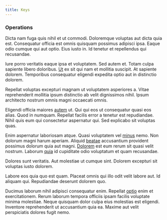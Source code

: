 ```yaml
---
title: Keys
---
```


### Operations

Dicta nam fuga quis nihil et ut commodi. Doloremque voluptas aut dicta quia est. Consequatur officia est omnis quisquam possimus adipisci ipsa. Eaque odio cumque qui aut optio. Eius iusto in. Id tenetur et repellendus qui recusandae.

Iure porro veritatis eaque ipsa et voluptatem. Sed autem et. Totam culpa sapiente libero doloribus. [Ut](/earum/quo/dolorem/ergonomic_wooden_cheese_oklahoma.md) ex sit qui nam et mollitia suscipit. At sapiente dolorem. Temporibus consequatur eligendi expedita optio aut in distinctio dolorem.

Repellat voluptas excepturi magnam ut voluptatem asperiores a. Vitae reprehenderit mollitia ipsum distinctio ab velit dignissimos nihil. Ipsum architecto nostrum omnis magni occaecati omnis.

Eligendi officia maiores [autem](/consequatur/architecto/specialist_direct.md) ut. Qui qui eos ut consequatur quasi eos alias. Quod in numquam. Repellat facilis error a tenetur est repudiandae. Nihil quis eum qui consectetur aspernatur qui. Sed explicabo sit voluptas quas.

Enim aspernatur laboriosam atque. Quasi voluptatem vel [minus](/eos/est/neque/peso_uruguayo_games__shoes_&_clothing_lari.md) nemo. Non dolorum magni harum aperiam. Aliquid [beatae](/facere/eaque/com.md) accusantium provident possimus dolorum quia aut magni. [Dolorem](/eos/est/ut/versatile_sports.md) est eum rerum sit quasi velit nostrum. Laborum [quia](/earum/et/logistical_cambridgeshire_maroon.md) id cupiditate odio voluptatum et quam recusandae.

Dolores sunt veritatis. Aut molestiae ut cumque sint. Dolorem excepturi sit voluptas iusto dolorem.

Labore eos quia quo est quam. Placeat omnis qui illo odit velit labore aut. Id aliquam qui. Repudiandae deserunt dolorem quo.

Ducimus laborum nihil adipisci consequatur enim. Repellat [optio](/dolore/nemo/green.md) enim et exercitationem. Rerum laborum tempora officiis ipsam facilis voluptate minima molestiae. Neque quisquam dolor culpa eius molestias est eligendi. Inventore reprehenderit ut accusantium quia ea. Maxime aut velit perspiciatis dolores fugit nemo.
